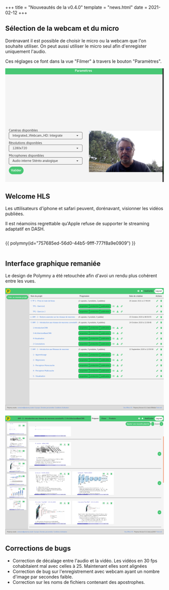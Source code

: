 +++
title = "Nouveautés de la v0.4.0"
template = "news.html"
date = 2021-02-12
+++

## Sélection de la webcam et du micro

Dorénavant il est possible de choisir le micro ou la webcam que l'on souhaite
utiliser.
On peut aussi utiliser le micro seul afin d'enregister uniquement l'audio.

Ces réglages ce font dans la vue "Filmer" à travers le bouton "Paramètres".

![Modifier les paramètres audio et vidéo.](paramsWebcam.png)



## Welcome HLS

Les uttilisateurs d'iphone et safari peuvent, dorénavant, visionner les vidéos publiées.

Il est néamoins regrettable qu'Apple refuse de supporter le streaming adaptatif en DASH.

<section class="section hero has-background-grey-lighter">
<div class="hero-body">
<div class="container">
<div class="columns is-desktop">
<div class="column is-8 is-offset-2 content has-text-centered">

{{ polymny(id="757685ed-56d0-44b5-9fff-777f8a9e0909") }}

</div>
</div>
</div>
</div>
</section>




## Interface graphique remaniée

Le design de Polymny a été retouchée afin d'avoi un rendu plus cohérent entre les vues.

![Les projets gérés dans polymny.](vueProjet.png)

![Préparer une caspule pour l'enregistrement](vuePresentation.png)



## Corrections de bugs
  -  Correction de décalage entre l'audio et la vidéo. Les vidéos en 30 fps
     cohabitaient mal avec celles à 25. Maintenant elles sont alignées
  -  Correction de bug sur l'enregistrement avec webcam ayant un nombre
     d'image par secondes faible.
  -  Correction sur les noms de fichiers contenant des apostrophes.

